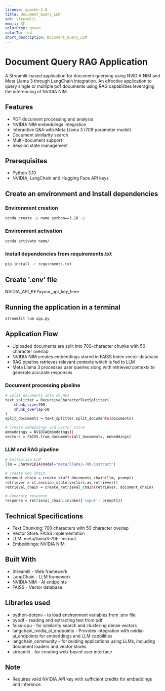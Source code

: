 ```yaml
---
license: apache-2.0
title: Document_Query_LLM
sdk: streamlit
emoji: 🏆
colorFrom: green
colorTo: red
short_description: Document_Query_LLM
---
```

# Document Query RAG Application

A Streamlit-based application for document querying using NVIDIA NIM and Meta Llama 3 through LangChain integration. An effective application to query single or multiple pdf documents using RAG capabilities leveraging the inferencing of NVIDIA NIM

## Features
- PDF document processing and analysis
- NVIDIA NIM embeddings integration
- Interactive Q&A with Meta Llama 3 (70B parameter model)
- Document similarity search
- Multi-document support
- Session state management

## Prerequisites
- Python 3.10
- NVIDIA, LangChain and Hugging Face API keys

## Create an environment and Install dependencies
### Environment creation
```bash
conda create -p name python==3.10 -y
```
### Environment activation
```bash
conda activate name/
```
### Install dependencies from requirements.txt
```bash
pip install -r requirments.txt
```
## Create '.env' file
NVIDIA_API_KEY=your_api_key_here

## Running the application in a terminal<br>
```bash
streamlit run app.py
```
## Application Flow
- Uploaded documents are split into 700-character chunks with 50-character overlap
- NVIDIA NIM creates embeddings stored in FAISS Index vector database
- RAG pipeline retrieves relevant contexts which is fed to LLM
- Meta Llama 3 processes user queries along with retrieved contexts to generate accurate responses
### Document processing pipeline
```bash
# Split documents into chunks
text_splitter = RecursiveCharacterTextSplitter(
    chunk_size=700, 
    chunk_overlap=50
)
split_documents = text_splitter.split_documents(documents)

# Create embeddings and vector store
embeddings = NVIDIAEmbeddings()
vectors = FAISS.from_documents(all_documents, embeddings)
```
### LLM and RAG pipeline
```bash
# Initialize LLM
llm = ChatNVIDIA(model="meta/llama3-70b-instruct")

# Create RAG chain
document_chain = create_stuff_documents_chain(llm, prompt)
retriever = st.session_state.vectors.as_retriever()
retrieval_chain = create_retrieval_chain(retriever, document_chain)

# Generate response
response = retrieval_chain.invoke({'input': prompt1})
```
## Technical Specifications
- Text Chunking: 700 characters with 50 character overlap
- Vector Store: FAISS implementation
- LLM: meta/llama3-70b-instruct
- Embeddings: NVIDIA NIM
## Built With
- Streamlit - Web framework
- LangChain - LLM framework
- NVIDIA NIM - AI endpoints
- FAISS - Vector database
## Libraries used
- python-dotenv - to load environment variables from .env file
- pypdf - reading and extracting text from pdf
- faiss-cpu - for similarity search and clustering dense vectors
- langchain_nvidia_ai_endpoints - Provides integration with nvidia-ai_endpoints for embeddings and LLM capbilities
- langchain_community -  for buiding applications using LLMs, including document loaders and vector stores
- streamlit - for creating web-based user interface
## Note
- Requires valid NVIDIA API key with sufficient credits for embeddings and inference.

